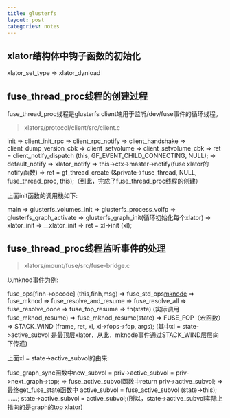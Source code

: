 ```yaml
---
title: glusterfs
layout: post
categories: notes
---
```



## xlator结构体中钩子函数的初始化


xlator_set_type => xlator_dynload



## fuse_thread_proc线程的创建过程

fuse_thread_proc线程是glusterfs client端用于监听/dev/fuse事件的循环线程。

>xlators/protocol/client/src/client.c

init => client_init_rpc => client_rpc_notify => client_handshake => client_dump_version_cbk => client_setvolume => client_setvolume_cbk => ret = client_notify_dispatch (this, GF_EVENT_CHILD_CONNECTING, NULL); => default_notify => xlator_notify => this->ctx->master->notify(fuse xlator的notify函数)  =>  ret = gf_thread_create (&private->fuse_thread, NULL, fuse_thread_proc, this);（到此，完成了fuse_thread_proc线程的创建）  

上面init函数的调用栈如下:

main => glusterfs_volumes_init => glusterfs_process_volfp => glusterfs_graph_activate => glusterfs_graph_init(循环初始化每个xlator) => xlator_init => __xlator_init => ret = xl->init (xl);  





## fuse_thread_proc线程监听事件的处理

>xlators/mount/fuse/src/fuse-bridge.c

以mknod事件为例:

fuse_ops[finh->opcode] (this,finh,msg) => fuse_std_ops[mknode](实际调用这个表中的函数指针) => fuse_mknod => fuse_resolve_and_resume => fuse_resolve_all => fuse_resolve_done => fuse_fop_resume => fn(state) (实际调用fuse_mknod_resume) => fuse_mknod_resume(state) => FUSE_FOP（宏函数）=>  STACK_WIND (frame, ret, xl, xl->fops->fop, args); (其中xl = state->active_subvol 是最顶层xlator，从此，mknode事件通过STACK_WIND层层向下传递)  

上面xl = state->active_subvol的由来:

fuse_graph_sync函数中new_subvol = priv->active_subvol = priv->next_graph->top; => fuse_active_subvol函数中return priv->active_subvol; => 最终get_fuse_state函数中 active_subvol = fuse_active_subvol (state->this); ……; state->active_subvol = active_subvol;(所以，state->active_subvol实际上指向的是graph的top xlator)